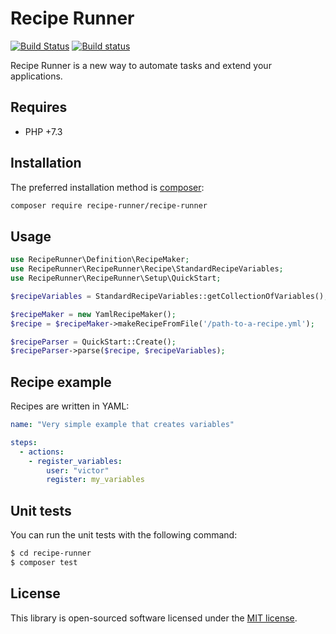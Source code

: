 # Recipe Runner

[![Build Status](https://img.shields.io/travis/recipe-runner/recipe-runner/master.svg?style=flat-square)](https://travis-ci.org/recipe-runner/recipe-runner)
[![Build status](https://ci.appveyor.com/api/projects/status/jr71nwqnqa5p1gd4?svg=true)](https://ci.appveyor.com/project/yosymfony/recipe-runner)


Recipe Runner is a new way to automate tasks and extend your applications.

## Requires

* PHP +7.3

## Installation

The preferred installation method is [composer](https://getcomposer.org):

```bash
composer require recipe-runner/recipe-runner
```

## Usage

```php
use RecipeRunner\Definition\RecipeMaker;
use RecipeRunner\RecipeRunner\Recipe\StandardRecipeVariables;
use RecipeRunner\RecipeRunner\Setup\QuickStart;

$recipeVariables = StandardRecipeVariables::getCollectionOfVariables();

$recipeMaker = new YamlRecipeMaker();
$recipe = $recipeMaker->makeRecipeFromFile('/path-to-a-recipe.yml');

$recipeParser = QuickStart::Create();
$recipeParser->parse($recipe, $recipeVariables);
```

## Recipe example

Recipes are written in YAML:

```yaml
name: "Very simple example that creates variables"

steps:
  - actions:
    - register_variables:
        user: "victor"
        register: my_variables
```

## Unit tests

You can run the unit tests with the following command:

```bash
$ cd recipe-runner
$ composer test
```

## License

This library is open-sourced software licensed under the [MIT license](http://opensource.org/licenses/MIT).
